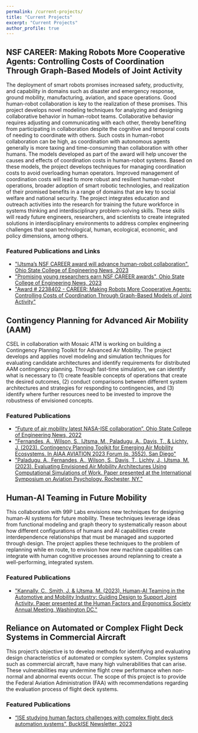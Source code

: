 ```yaml
---
permalink: /current-projects/
title: "Current Projects"
excerpt: "Current Projects"
author_profile: true
---
```


## NSF CAREER: Making Robots More Cooperative Agents: Controlling Costs of Coordination Through Graph-Based Models of Joint Activity

The deployment of smart robots promises increased safety, productivity, and capability in domains such as disaster and emergency response, ground mobility, manufacturing, aviation, and space operations. Good human-robot collaboration is key to the realization of these promises. This project develops novel modeling techniques for analyzing and designing collaborative behavior in human-robot teams. Collaborative behavior requires adjusting and communicating with each other, thereby benefiting from participating in collaboration despite the cognitive and temporal costs of needing to coordinate with others. Such costs in human-robot collaboration can be high, as coordination with autonomous agents generally is more taxing and time-consuming than collaboration with other humans. The models developed as part of the award will help uncover the causes and effects of coordination costs in human-robot systems. Based on these models, the project develops techniques for managing coordination costs to avoid overloading human operators. Improved management of coordination costs will lead to more robust and resilient human-robot operations, broader adoption of smart robotic technologies, and realization of their promised benefits in a range of domains that are key to social welfare and national security. The project integrates education and outreach activities into the research for training the future workforce in systems thinking and interdisciplinary problem-solving skills. These skills will ready future engineers, researchers, and scientists to create integrated solutions in interdisciplinary environments to address complex engineering challenges that span technological, human, ecological, economic, and policy dimensions, among others.

<!-- The research develops a generalizable formalization for representing and analyzing joint activity in human-robot systems by combining theories from cognitive and social sciences with techniques from graph theory and agent-based modeling. This framework affords objective and dynamic analysis of the teamwork required to manage interdependencies between humans and robots. Based on the model, the research develops techniques for dynamically adapting and controlling coordination costs to improve collaboration and avoid coordination breakdowns. The work will be validated in disaster response and space operations. The project addresses three fundamental research challenges: First, it determines the relation between a human-robot system’s organization, asymmetries in cooperative competencies, and cognitive and temporal costs of coordination with robots. Second, it identifies control strategies for dynamically regulating coordination costs in human-robot systems. Third, it demonstrates the use of graph-theoretical metrics and algorithms to translate theoretical concepts of joint activity into actionable guidance for making robots more cooperative agents in dynamic environments. Findings will provide deep insight into what capabilities robots need to be endowed with to make them useful cooperative agents in context, with implications for how robotic functionality should be deployed to improve the robustness and resilience of complex operations. -->

### Featured Publications and Links

- ["IJtsma’s NSF CAREER award will advance human-robot collaboration", Ohio State College of Engineering News, 2023](https://engineering.osu.edu/news/2023/03/ijtsmas-nsf-career-award-will-advance-human-robot-collaboration)
- ["Promising young researchers earn NSF CAREER awards", Ohio State College of Engineering News, 2023](https://engineering.osu.edu/news/2023/10/promising-young-researchers-earn-nsf-career-awards)
- ["Award # 2238402 - CAREER: Making Robots More Cooperative Agents: Controlling Costs of Coordination Through Graph-Based Models of Joint Activity"](https://www.nsf.gov/awardsearch/showAward?AWD_ID=2238402&HistoricalAwards=false)


## Contingency Planning for Advanced Air Mobility (AAM) 

CSEL in collaboration with Mosaic ATM is working on building a Contingency Planning Toolkit for Advanced Air Mobility. The project develops and applies novel modeling and simulation techniques for evaluating candidate architectures and identify requirements for distributed AAM contingency planning. Through fast-time simulation, we can identify what is necessary to (1) create feasible concepts of operations that create the desired outcomes, (2) conduct comparisons between different system architectures and strategies for responding to contingencies, and (3) identify where further resources need to be invested to improve the robustness of envisioned concepts.

### Featured Publications

- [“Future of air mobility latest NASA-ISE collaboration”, Ohio State College of Engineering News, 2022](https://engineering.osu.edu/news/2022/12/future-air-mobility-focus-latest-nasa-collaboration)
- ["Fernandes, A., Wilson, S., IJtsma, M., Paladugu, A., Davis, T., & Lichty, J. (2023). Contingency Planning Toolkit for Emerging Air Mobility Ecosystems. In AIAA AVIATION 2023 Forum (p. 3552). San Diego"](https://doi.org/10.2514/6.2023-3552)
- ["Paladugu, A., Fernandes, A., Wilson, S., Davis, T., Lichty, J., IJtsma, M. (2023). Evaluating Envisioned Air Mobility Architectures Using Computational Simulations of Work. Paper presented at the International Symposium on Aviation Psychology. Rochester, NY."](https://corescholar.libraries.wright.edu/cgi/viewcontent.cgi?article=1001&&context=isap_2023&&sei-redir=1&referer=https%253A%252F%252Fscholar.google.com%252Fscholar%253Fhl%253Den%2526as_sdt%253D0%25252C36%2526q%253DEvaluating%252BEnvisioned%252BAir%252BMobility%252BArchitectures%252BUsing%252BComputational%252BSimulations%252Bof%252BWork%2526btnG%253D#search=%22Evaluating%20Envisioned%20Air%20Mobility%20Architectures%20Using%20Computational%20Simulations%20Work%22)


## Human-AI Teaming in Future Mobility

This collaboration with 99P Labs envisions new techniques for designing human-AI systems for future mobility. These techniques leverage ideas from functional modeling and graph theory to systematically reason about how different configurations of humans and AI capabilities create interdependence relationships that must be managed and supported through design. The project applies these techniques to the problem of replanning while en route, to envision how new machine capabilities can integrate with human cognitive processes around replanning to create a well-performing, integrated system.

### Featured Publications

- ["Kannally, C., Smith, J. & IJtsma, M. (2023). Human-AI Teaming in the Automotive and Mobility Industry: Guiding Design to Support Joint Activity. Paper presented at the Human Factors and Ergonomics Society Annual Meeting, Washington DC."](https://doi.org/10.1177/0959651812456333)


## Reliance on Automated or Complex Flight Deck Systems in Commercial Aircraft 

This project’s objective is to develop methods for identifying and evaluating design characteristics of automated or complex system. Complex systems such as commercial aircraft, have many high vulnerabilities that can arise. These vulnerabilities may undermine flight crew performance when non-normal and abnormal events occur. The scope of this project is to provide the Federal Aviation Administration (FAA) with recommendations regarding the evaluation process of flight deck systems.

### Featured Publications

- [“ISE studying human factors challenges with complex flight deck automation systems”, BuckISE Newsletter, 2023](https://ise.osu.edu/news/2023/03/ise-studying-human-factors-challenges-complex-flight-deck-automation-systems)

